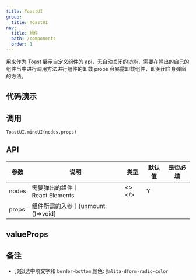 ```yaml
---
title: ToastUI
group:
  title: ToastUI
nav:
  title: 组件
  path: /components
  order: 1
---
```


用来作为 Toast 展示自定义组件的 api，无自动关闭的功能，需要在弹出的自己的组件当中进行调用方法进行组件的卸载 props 会暴露卸载组件，即关闭自身弹窗的方法。

## 代码演示

<!-- <code src="./demo/index.tsx" /> -->

## 调用

`ToastUI.mineUI(nodes,props)`

## API

| 参数  | 说明                               | 类型  | 默认值 | 是否必填 |
| ----- | ---------------------------------- | ----- | ------ | -------- |
| nodes | 需要弹出的组件｜ React.Elements    | <></> | Y      |
| props | 组件所需的入参｜{unmount:()=>void} |

## valueProps

## 备注

- 顶部选中项文字和 `border-bottom` 颜色: `@alita-dform-radio-color`
